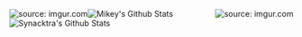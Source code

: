 

<img src="https://readme-typing-svg.herokuapp.com?font=IBM+Plex+Mono&color=%23C4B9F8&size=35&center=true&multiline=true&width=1000&height=150&lines=Hey+there🤞%2C+I+am+Mikey;Hacker+.+Developer+.+Learner" alt="Mikey's Github Stats" />

<img src="https://i.imgur.com/hYjV5kS.gif" title="source: imgur.com" style="float: right;"/>


<img src="https://i.imgur.com/hYjV5kS.gif" title="source: imgur.com" style="float: left;"/>

<img src="https://github-readme-stats.vercel.app/api?username=synacktraa&amp;show_icons=true&amp;theme=chartreuse-dark" alt="Synacktra's Github Stats" style="float: center;"/>


